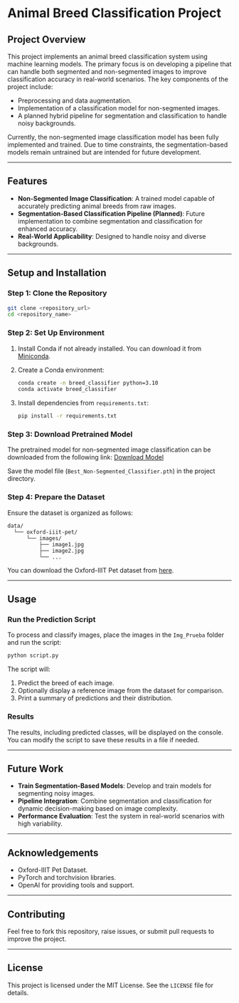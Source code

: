 # **Animal Breed Classification Project**

## **Project Overview**
This project implements an animal breed classification system using machine learning models. The primary focus is on developing a pipeline that can handle both segmented and non-segmented images to improve classification accuracy in real-world scenarios. The key components of the project include:

- Preprocessing and data augmentation.
- Implementation of a classification model for non-segmented images.
- A planned hybrid pipeline for segmentation and classification to handle noisy backgrounds.

Currently, the non-segmented image classification model has been fully implemented and trained. Due to time constraints, the segmentation-based models remain untrained but are intended for future development.

---

## **Features**

- **Non-Segmented Image Classification**: A trained model capable of accurately predicting animal breeds from raw images.
- **Segmentation-Based Classification Pipeline (Planned)**: Future implementation to combine segmentation and classification for enhanced accuracy.
- **Real-World Applicability**: Designed to handle noisy and diverse backgrounds.

---

## **Setup and Installation**

### **Step 1: Clone the Repository**
```bash
git clone <repository_url>
cd <repository_name>
```

### **Step 2: Set Up Environment**
1. Install Conda if not already installed. You can download it from [Miniconda](https://docs.conda.io/en/latest/miniconda.html).

2. Create a Conda environment:
   ```bash
   conda create -n breed_classifier python=3.10
   conda activate breed_classifier
   ```

3. Install dependencies from `requirements.txt`:
   ```bash
   pip install -r requirements.txt
   ```

### **Step 3: Download Pretrained Model**
The pretrained model for non-segmented image classification can be downloaded from the following link:
[Download Model](<model_download_link>)

Save the model file (`Best_Non-Segmented_Classifier.pth`) in the project directory.

### **Step 4: Prepare the Dataset**
Ensure the dataset is organized as follows:
```
data/
  └── oxford-iiit-pet/
      └── images/
          ├── image1.jpg
          ├── image2.jpg
          └── ...
```
You can download the Oxford-IIIT Pet dataset from [here](https://www.robots.ox.ac.uk/~vgg/data/pets/).

---

## **Usage**

### **Run the Prediction Script**
To process and classify images, place the images in the `Img_Prueba` folder and run the script:
```bash
python script.py
```

The script will:
1. Predict the breed of each image.
2. Optionally display a reference image from the dataset for comparison.
3. Print a summary of predictions and their distribution.

### **Results**
The results, including predicted classes, will be displayed on the console. You can modify the script to save these results in a file if needed.

---

## **Future Work**

- **Train Segmentation-Based Models**: Develop and train models for segmenting noisy images.
- **Pipeline Integration**: Combine segmentation and classification for dynamic decision-making based on image complexity.
- **Performance Evaluation**: Test the system in real-world scenarios with high variability.

---

## **Acknowledgements**

- Oxford-IIIT Pet Dataset.
- PyTorch and torchvision libraries.
- OpenAI for providing tools and support.

---

## **Contributing**
Feel free to fork this repository, raise issues, or submit pull requests to improve the project.

---

## **License**
This project is licensed under the MIT License. See the `LICENSE` file for details.
